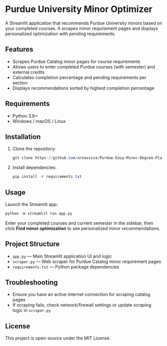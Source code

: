 # Purdue University Minor Optimizer

A Streamlit application that recommends Purdue University minors based on your completed courses. It scrapes minor requirement pages and displays personalized optimization with pending requirements.

## Features

- Scrapes Purdue Catalog minor pages for course requirements
- Allows users to enter completed Purdue courses (with semester) and external credits
- Calculates completion percentage and pending requirements per section
- Displays recommendations sorted by highest completion percentage

## Requirements

- Python 3.8+
- Windows / macOS / Linux

## Installation

1. Clone the repository:
   ```powershell
   git clone https://github.com/arnavsiva/Purdue-Easy-Minor-Degree-Planner
   ```

2. Install dependencies:
   ```powershell
   pip install -r requirements.txt
   ```

## Usage

Launch the Streamlit app:
```powershell
python -m streamlit run app.py
```

Enter your completed courses and current semester in the sidebar, then click **Find minor optimization** to see personalized minor recommendations.

## Project Structure

- `app.py` — Main Streamlit application UI and logic
- `scraper.py` — Web scraper for Purdue Catalog minor requirement pages
- `requirements.txt` — Python package dependencies

## Troubleshooting

- Ensure you have an active internet connection for scraping catalog pages
- If scraping fails, check network/firewall settings or update scraping logic in `scraper.py`

## License

This project is open-source under the MIT License.
